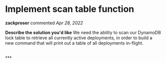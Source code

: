 # Implement scan table function

**zackproser** commented *Apr 28, 2022*

<!--
Have any questions? Check out the contributing docs at https://gruntwork.notion.site/Gruntwork-Coding-Methodology-02fdcd6e4b004e818553684760bf691e,
or ask in this issue and a Gruntwork core maintainer will be happy to help :)
-->

**Describe the solution you'd like**
We need the ability to scan our DynamoDB lock table to retrieve all currently active deployments, in order to build a new command that will print out a table of all deployments in-flight. 


<br />
***



